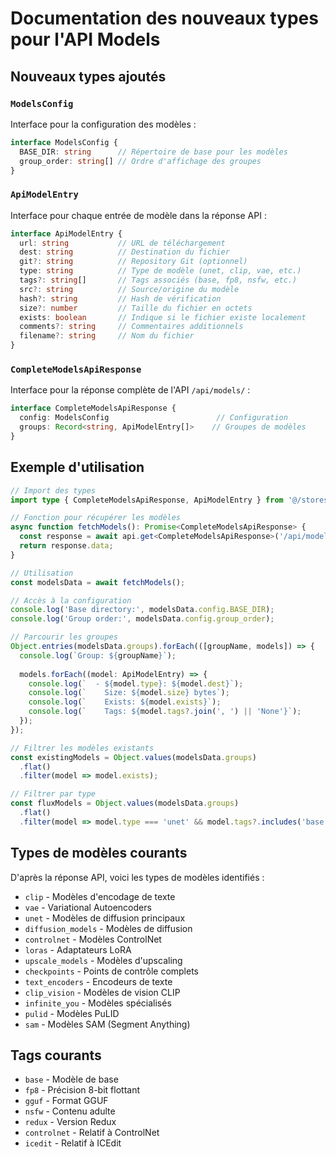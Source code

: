 # Documentation des nouveaux types pour l'API Models

## Nouveaux types ajoutés

### `ModelsConfig`
Interface pour la configuration des modèles :
```typescript
interface ModelsConfig {
  BASE_DIR: string      // Répertoire de base pour les modèles
  group_order: string[] // Ordre d'affichage des groupes
}
```

### `ApiModelEntry`
Interface pour chaque entrée de modèle dans la réponse API :
```typescript
interface ApiModelEntry {
  url: string           // URL de téléchargement
  dest: string          // Destination du fichier
  git?: string          // Repository Git (optionnel)
  type: string          // Type de modèle (unet, clip, vae, etc.)
  tags?: string[]       // Tags associés (base, fp8, nsfw, etc.)
  src?: string          // Source/origine du modèle
  hash?: string         // Hash de vérification
  size?: number         // Taille du fichier en octets
  exists: boolean       // Indique si le fichier existe localement
  comments?: string     // Commentaires additionnels
  filename?: string     // Nom du fichier
}
```

### `CompleteModelsApiResponse`
Interface pour la réponse complète de l'API `/api/models/` :
```typescript
interface CompleteModelsApiResponse {
  config: ModelsConfig                        // Configuration
  groups: Record<string, ApiModelEntry[]>    // Groupes de modèles
}
```

## Exemple d'utilisation

```typescript
// Import des types
import type { CompleteModelsApiResponse, ApiModelEntry } from '@/stores/types/models.types';

// Fonction pour récupérer les modèles
async function fetchModels(): Promise<CompleteModelsApiResponse> {
  const response = await api.get<CompleteModelsApiResponse>('/api/models/');
  return response.data;
}

// Utilisation
const modelsData = await fetchModels();

// Accès à la configuration
console.log('Base directory:', modelsData.config.BASE_DIR);
console.log('Group order:', modelsData.config.group_order);

// Parcourir les groupes
Object.entries(modelsData.groups).forEach(([groupName, models]) => {
  console.log(`Group: ${groupName}`);
  
  models.forEach((model: ApiModelEntry) => {
    console.log(`  - ${model.type}: ${model.dest}`);
    console.log(`    Size: ${model.size} bytes`);
    console.log(`    Exists: ${model.exists}`);
    console.log(`    Tags: ${model.tags?.join(', ') || 'None'}`);
  });
});

// Filtrer les modèles existants
const existingModels = Object.values(modelsData.groups)
  .flat()
  .filter(model => model.exists);

// Filtrer par type
const fluxModels = Object.values(modelsData.groups)
  .flat()
  .filter(model => model.type === 'unet' && model.tags?.includes('base'));
```

## Types de modèles courants

D'après la réponse API, voici les types de modèles identifiés :
- `clip` - Modèles d'encodage de texte
- `vae` - Variational Autoencoders
- `unet` - Modèles de diffusion principaux
- `diffusion_models` - Modèles de diffusion
- `controlnet` - Modèles ControlNet
- `loras` - Adaptateurs LoRA
- `upscale_models` - Modèles d'upscaling
- `checkpoints` - Points de contrôle complets
- `text_encoders` - Encodeurs de texte
- `clip_vision` - Modèles de vision CLIP
- `infinite_you` - Modèles spécialisés
- `pulid` - Modèles PuLID
- `sam` - Modèles SAM (Segment Anything)

## Tags courants

- `base` - Modèle de base
- `fp8` - Précision 8-bit flottant
- `gguf` - Format GGUF
- `nsfw` - Contenu adulte
- `redux` - Version Redux
- `controlnet` - Relatif à ControlNet
- `icedit` - Relatif à ICEdit
